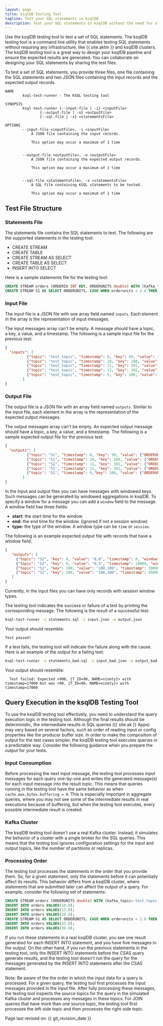 ```yaml
---
layout: page
title: ksqlDB Testing Tool
tagline: Test your SQL statements in ksqlDB
description: Test your SQL statements in ksqlDB without the need for a full Kafka cluster
---
```


Use the ksqlDB testing tool to test a set of SQL statements. The ksqlDB
testing tool is a command line utility that enables testing SQL
statements without requiring any infrastructure, like {{ site.aktm }}
and ksqlDB clusters. The ksqlDB testing tool is a great way to design your
ksqlDB pipeline and ensure the expected results are generated. You can
collaborate on designing your SQL statements by sharing the test files.

To test a set of SQL statements, you provide three files, one file
containing the SQL statements and two JSON files containing the input
records and the expected output records.

```
NAME
        ksql-test-runner - The KSQL testing tool

SYNOPSIS
        ksql-test-runner {--input-file | -i} <inputFile>
                {--output-file | -o} <outputFile>
                {--sql-file | -s} <statementsFile>

OPTIONS
        --input-file <inputFile>, -i <inputFile>
            A JSON file containing the input records.

            This option may occur a maximum of 1 time


        --output-file <outputFile>, -o <outputFile>
            A JSON file containing the expected output records.

            This option may occur a maximum of 1 time


        --sql-file <statementsFile>, -s <statementsFile>
            A SQL file containing KSQL statements to be tested.

            This option may occur a maximum of 1 time
```

Test File Structure
-------------------

### Statements File

The statements file contains the SQL statements to test. The following
are the supported statements in the testing tool:

-   CREATE STREAM
-   CREATE TABLE
-   CREATE STREAM AS SELECT
-   CREATE TABLE AS SELECT
-   INSERT INTO SELECT

Here is a sample statements file for the testing tool:

```sql
CREATE STREAM orders (ORDERID INT KEY, ORDERUNITS double) WITH (kafka_topic='test_topic', value_format='JSON');
CREATE STREAM S1 AS SELECT ORDERUNITS, CASE WHEN orderunits < 2.0 THEN 'small' WHEN orderunits < 4.0 THEN 'medium' ELSE 'large' END AS size FROM orders EMIT CHANGES;
```

### Input File

The input file is a JSON file with one array field named `inputs`.
Each element in the array is the representation of input messages.

The input messages array can't be empty. A message should have a topic, a
key, a value, and a timestamp. The following is a sample input file for
the previous test:

```json
{
  "inputs": [
          {"topic": "test_topic", "timestamp": 0, "key": 99, "value": {"ORDERUNITS": 2.0}},
          {"topic": "test_topic", "timestamp": 10, "key": 100, "value": {"ORDERUNITS": 4.0}},
          {"topic": "test_topic", "timestamp": 11, "key": 101, "value": {"ORDERUNITS": 6.0 }},
          {"topic": "test_topic", "timestamp": 12, "key": 102, "value": {"ORDERUNITS": 3.0}},
          {"topic": "test_topic", "timestamp": 9, "key": 106, "value": {"ORDERUNITS": 1.0}}
        ]
}
```

### Output File

The output file is a JSON file with an array field named `outputs`.
Similar to the input file, each element in the array is the
representation of the expected output messages.

The output messages array can't be empty. An expected output message should
have a topic, a key, a value, and a timestamp. The following is a sample
expected output file for the previous test:

```json
{
  "outputs": [
          {"topic": "S1", "timestamp": 0, "key": 99, "value": {"ORDERUNITS": 2.0, "SIZE": "medium"}},
          {"topic": "S1", "timestamp": 10, "key": 100, "value": {"ORDERUNITS": 4.0, "SIZE": "large"}},
          {"topic": "S1", "timestamp": 11, "key": 101, "value": {"ORDERUNITS": 6.0, "SIZE": "large"}},
          {"topic": "S1", "timestamp": 12, "key": 102, "value": {"ORDERUNITS": 3.0, "SIZE": "medium"}},
          {"topic": "S1", "timestamp": 9,"key": 106, "value": {"ORDERUNITS": 1.0, "SIZE": "small"}}
        ]
}
```

In the input and output files you can have messages with windowed keys.
Such messages can be generated by windowed aggregations in ksqlDB. To
specify a window for a message you can add a `window` field to the
message. A window field has three fields:

-   **start:** the start time for the window.
-   **end:** the end time for the window. (ignored if not a session window)
-   **type:** the type of the window. A window type can be `time` or
    `session`.

The following is an example expected output file with records that have
a window field:

```json
{
   "outputs": [
     {"topic": "S2", "key": 0, "value": "0,0", "timestamp": 0, "window": {"start": 0, "end": 30000, "type": "time"}},
     {"topic": "S2", "key": 0, "value": "0,5", "timestamp": 10000, "window": {"start": 0, "end": 30000, "type": "time"}},
     {"topic": "S2", "key": 100, "value": "100,100", "timestamp": 30000, "window": {"start": 30000, "end": 60000, "type": "time"}},
     {"topic": "S2", "key": 100, "value": "100,100", "timestamp": 45000, "window": {"start": 30000, "end": 60000, "type": "time"}}
   ]
}
```

Currently, in the input files you can have only records with session
window types.

The testing tool indicates the success or failure of a test by
printing the corresponding message. The following is the result of a
successful test:

```bash
ksql-test-runner -s statements.sql -i input.json -o output.json
```

Your output should resemble:

```
Test passed!
```

If a test fails, the testing tool will indicate the failure along with
the cause. Here is an example of the output for a failing test:

```bash
ksql-test-runner -s statements_bad.sql -i input_bad.json -o output_bad.json
```

Your output should resemble:

```
  Test failed: Expected <900, {T_ID=90, NAME=ninety}> with timestamp=17000 but was <90, {T_ID=90, NAME=ninety}> with timestamp=17000
```

Query Execution in the ksqlDB Testing Tool
----------------------------------------

To use the ksqlDB testing tool effectively, you need to understand the
query execution logic in the testing tool. Although the final results
should be deterministic, the intermediate results in SQL queries
({{ site.ak }} Apps) may vary based on several factors, such as order of
reading input or config properties like the producer buffer size. In
order to make the composition of output for the test cases simpler, the
ksqlDB testing tool executes queries in a predictable way. Consider the
following guidance when you prepare the output for your tests.

### Input Consumption

Before processing the next input message, the testing tool processes
input messages for each query one-by-one and writes the generated
message(s) for each input message into the result topic. This means that
queries running in the testing tool have the same behavior as when
`cache.max.bytes.buffering = 0`. This is especially important in
aggregate queries, where you may not see some of the intermediate results
in real executions because of buffering, but when the testing tool executes,
every possible intermediate result is created.

### Kafka Cluster

The ksqlDB testing tool doesn't use a real Kafka cluster. Instead, it simulates
the behavior of a cluster with a single broker for the SQL queries. This
means that the testing tool ignores configuration settings for the input
and output topics, like the number of partitions or replicas.

### Processing Order

The testing tool processes the statements in the order that you provide
them. So, for a given statement, only the statements before it can
potentially affect its results. This behavior differs from a ksqlDB
cluster, where statements that are submitted later can affect the output
of a query. For example, consider the following set of statements:

```sql
CREATE STREAM orders (ORDERUNITS double) WITH (kafka_topic='test_topic', value_format='JSON');
INSERT INTO orders VALUES(10.0);
INSERT INTO orders VALUES(15.0);
INSERT INTO orders VALUES(20.0);
CREATE STREAM S1 AS SELECT ORDERUNITS, CASE WHEN orderunits < 2.0 THEN 'small' WHEN orderunits < 4.0 THEN 'medium' ELSE 'large' END AS case_result FROM orders EMIT CHANGES;
INSERT INTO orders VALUES(25.0);
INSERT INTO orders VALUES(30.0);
```

If you run these statements in a real ksqlDB cluster, you see one
result generated for each INSERT INTO statement, and you have five
messages in the output. On the other hand, if you run the previous
statements in the testing tool, only the INSERT INTO statements before
the CSAS query generate results, and the testing tool doesn't run the
query for the messages generated by the INSERT INTO statements after the
CSAS statement.

Note: Be aware of the the order in which the input data for a query is
processed. For a given query, the testing tool first processes the input
messages provided in the input file. After fully processing these messages,
the testing tool inspects the source topics for the query in the simulated
Kafka cluster and processes any messages in these topics. For JOIN queries
that have more than one source topic, the testing tool first processes the
left-side topic and then processes the right-side topic.

Page last revised on: {{ git_revision_date }}
